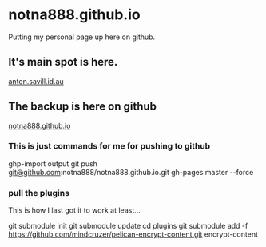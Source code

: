 # notna888.github.io
Putting my personal page up here on github.

## It's main spot is here.
[anton.savill.id.au](https://anton.savill.id.au)

## The backup is here on github
[notna888.github.io](https://notna888.github.io)

### This is just commands for me for pushing to github
ghp-import output
git push git@github.com:notna888/notna888.github.io.git gh-pages:master --force

### pull the plugins
This is how I last got it to work at least...

git submodule init
git submodule update
cd plugins
git submodule add -f https://github.com/mindcruzer/pelican-encrypt-content.git encrypt-content
